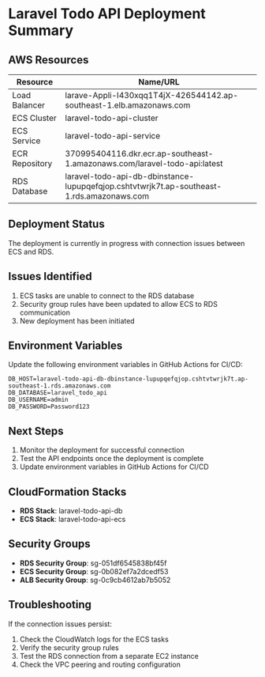# Laravel Todo API Deployment Summary

## AWS Resources

| Resource | Name/URL |
|----------|----------|
| Load Balancer | larave-Appli-I430xqq1T4jX-426544142.ap-southeast-1.elb.amazonaws.com |
| ECS Cluster | laravel-todo-api-cluster |
| ECS Service | laravel-todo-api-service |
| ECR Repository | 370995404116.dkr.ecr.ap-southeast-1.amazonaws.com/laravel-todo-api:latest |
| RDS Database | laravel-todo-api-db-dbinstance-lupupqefqjop.cshtvtwrjk7t.ap-southeast-1.rds.amazonaws.com |

## Deployment Status

The deployment is currently in progress with connection issues between ECS and RDS.

## Issues Identified

1. ECS tasks are unable to connect to the RDS database
2. Security group rules have been updated to allow ECS to RDS communication
3. New deployment has been initiated

## Environment Variables

Update the following environment variables in GitHub Actions for CI/CD:

```
DB_HOST=laravel-todo-api-db-dbinstance-lupupqefqjop.cshtvtwrjk7t.ap-southeast-1.rds.amazonaws.com
DB_DATABASE=laravel_todo_api
DB_USERNAME=admin
DB_PASSWORD=Password123
```

## Next Steps

1. Monitor the deployment for successful connection
2. Test the API endpoints once the deployment is complete
3. Update environment variables in GitHub Actions for CI/CD

## CloudFormation Stacks

- **RDS Stack**: laravel-todo-api-db
- **ECS Stack**: laravel-todo-api-ecs

## Security Groups

- **RDS Security Group**: sg-051df6545838bf45f
- **ECS Security Group**: sg-0b082ef7a2dcedf53
- **ALB Security Group**: sg-0c9cb4612ab7b5052

## Troubleshooting

If the connection issues persist:
1. Check the CloudWatch logs for the ECS tasks
2. Verify the security group rules
3. Test the RDS connection from a separate EC2 instance
4. Check the VPC peering and routing configuration
